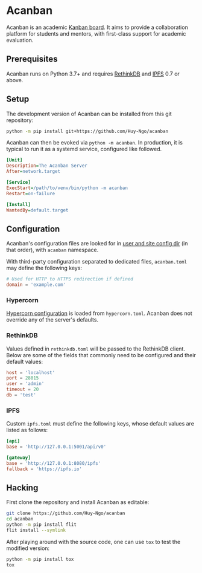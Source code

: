 # Acanban

Acanban is an academic [Kanban board].  It aims to provide
a collaboration platform for students and mentors, with first-class support
for academic evaluation.

## Prerequisites

Acanban runs on Python 3.7+ and requires [RethinkDB] and [IPFS] 0.7 or above.

## Setup

The development version of Acanban can be installed from this git repository:

```bash
python -m pip install git+https://github.com/Huy-Ngo/acanban
```

Acanban can then be evoked via `python -m acanban`.  In production,
it is typical to run it as a systemd service, configured like followed.

```ini
[Unit]
Description=The Acanban Server
After=network.target

[Service]
ExecStart=/path/to/venv/bin/python -m acanban
Restart=on-failure

[Install]
WantedBy=default.target
```

## Configuration

Acanban's configuration files are looked for
in [user and site config dir][appdirs] (in that order),
with `acanban` namespace.

With third-party configuration separated to dedicated files,
`acanban.toml` may define the following keys:

```toml
# Used for HTTP to HTTPS redirection if defined
domain = 'example.com'
```

### Hypercorn

[Hypercorn configuration][hypercorn.toml] is loaded from `hypercorn.toml`.
Acanban does not override any of the server's defaults.

### RethinkDB

Values defined in `rethinkdb.toml` will be passed to the RethinkDB client.
Below are some of the fields that commonly need to be configured
and their default values:

```toml
host = 'localhost'
port = 28015
user = 'admin'
timeout = 20
db = 'test'
```

### IPFS

Custom `ipfs.toml` must define the following keys,
whose default values are listed as follows:

```toml
[api]
base = 'http://127.0.0.1:5001/api/v0'

[gateway]
base = 'http://127.0.0.1:8080/ipfs'
fallback = 'https://ipfs.io'
```

## Hacking

First clone the repository and install Acanban as editable:

```bash
git clone https://github.com/Huy-Ngo/acanban
cd acanban
python -m pip install flit
flit install --symlink
```

After playing around with the source code, one can use `tox`
to test the modified version:

```bash
python -m pip install tox
tox
```

[Kanban board]: https://en.wikipedia.org/wiki/Kanban_board
[RethinkDB]: https://rethinkdb.com/docs/install/
[IPFS]: https://ipfs.io
[appdirs]: https://pypi.org/project/appdirs/
[hypercorn.toml]: https://pgjones.gitlab.io/hypercorn/how_to_guides/configuring.html
